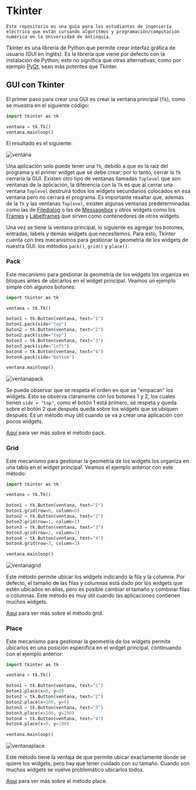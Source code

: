 # Tkinter
```{admonition} Departamento de Ingeniería Eléctrica - Facultad de Ingeniería - Universidad de Antioquia
Este repositorio es una guía para los estudiantes de ingeniería eléctrica que están cursando algoritmos y programación/computación numérica en la Universidad de Antioquia.
```

Tkinter es una librería de Python que permite crear interfaz gráfica de usuario (GUI en inglés). Es la librería que viene por defecto con la instalación de Python; esto no significa que otras alternativas, como por ejemplo [PyQt](https://github.com/juan-suarezp/PythonPyQtTutorial), sean más potentes que Tkinter.

## GUI con Tkinter
El primer paso para crear una GUI es crear la ventana principal (`Tk`), como se muestra en el siguiente código:

```python
import tkinter as tk

ventana = tk.Tk()
ventana.mainloop()
```

El resultado es el siguiente:

![ventana](https://user-images.githubusercontent.com/58320351/128613754-7121acb1-4fa8-4d74-a703-561d961e0652.png)

Una aplicación solo puede tener una `Tk`, debido a que es la raiz del programa y el primer widget que se debe crear; por lo tanto, cerrar la `Tk` cerraría la GUI. Existen otro tipo de ventanas llamadas `Toplevel` que son ventanas de la aplicación, la diferencia con la `Tk` es que al cerrar una ventana `Toplevel` destruirá todos los widgets secundarios colocados en esa ventana pero no cerrará el programa. Es importante resaltar que, además de la `Tk` y las ventanas `Toplevel`, existen algunas ventanas predeterminadas como las de [Filedialog](https://juan-suarezp.github.io/Tk/content/filedialog.html) o las de [Messagebox](https://juan-suarezp.github.io/Tk/content/messagebox.html) y otros widgets como los [Frames](https://juan-suarezp.github.io/Tk/content/frame.html) y [Labelframes](https://juan-suarezp.github.io/Tk/content/labelframe.html) que sirven como contenedores de otros widgets.

Una vez se tiene la ventana principal, lo siguiente es agregar los botones, entradas, labels y demás widgets que necesitemos. Para esto, Tkinter cuenta con tres mecanismos para gestionar la geometría de los widgets de nuestra GUI: los métodos `pack()`, `grid()` y `place()`.

### Pack
Este mecanismo para gestionar la geometría de los widgets los organiza en bloques antes de ubicarlos en el widget principal. Veamos un ejemplo simple con algunos botones:

```python
import tkinter as tk

ventana = tk.Tk()

boton1 = tk.Button(ventana, text="1")
boton1.pack(side="top")
boton2 = tk.Button(ventana, text="2")
boton2.pack(side="top")
boton3 = tk.Button(ventana, text="3")
boton3.pack(side="left")
boton4 = tk.Button(ventana, text="4")
boton4.pack(side="bottom")

ventana.mainloop()
```
![ventanapack](https://user-images.githubusercontent.com/58320351/128613760-e41cec97-9c6c-438e-81d5-5a7886e6af01.png)


Se puede observar que se respeta el orden en que se "empacan" los widgets. Esto se observa claramente con los botones 1 y 2, los cuales tienen `side = "top"`, como el botón 1 está primero, se respeta y queda sobre el botón 2 que después queda sobre los widgets que se ubiquen después. Es un método muy útil cuando se va a crear una aplicación con pocos widgets.

[Aquí](https://www.tutorialspoint.com/python/tk_pack.htm) para ver más sobre el método pack.

### Grid
Este mecanismo para gestionar la geometría de los widgets los organiza en una tabla en el widget principal. Veamos el ejemplo anterior con este método:

```python
import tkinter as tk

ventana = tk.Tk()

boton1 = tk.Button(ventana, text="1")
boton1.grid(row=0, column=0)
boton2 = tk.Button(ventana, text="2")
boton2.grid(row=1, column=1)
boton3 = tk.Button(ventana, text="3")
boton3.grid(row=2, column=2)
boton4 = tk.Button(ventana, text="4")
boton4.grid(row=3, column=3)

ventana.mainloop()
```
![ventanagrid](https://user-images.githubusercontent.com/58320351/128613762-43fd36e9-fc90-4b16-92e2-1537ae146f05.png)

Este método permite ubicar los widgets indicando la fila y la columna. Por defecto, el tamaño de las filas y columnas está dado por los widgets que estén ubicados en ellas, pero es posible cambiar el tamaño y combinar filas o columnas. Este método es muy útil cuando las aplicaciones contienen muchos widgets.

[Aquí](https://www.tutorialspoint.com/python/tk_grid.htm) para ver más sobre el método grid.

### Place
Este mecanismo para gestionar la geometría de los widgets permite ubicarlos en una posición específica en el widget principal. continuando con el ejemplo anterior:

```python
import tkinter as tk

ventana = tk.Tk()

boton1 = tk.Button(ventana, text="1")
boton1.place(x=0, y=0)
boton2 = tk.Button(ventana, text="2")
boton2.place(x=100, y=0)
boton3 = tk.Button(ventana, text="3")
boton3.place(x=100, y=100)
boton4 = tk.Button(ventana, text="4")
boton4.place(x=0, y=100)

ventana.mainloop()
```
![ventanaplace](https://user-images.githubusercontent.com/58320351/128613764-209a56e3-cf08-4292-b955-f96c99c6ae66.png)

Este método tiene la ventaja de que permite ubicar exactamente donde se quiere los widgets, pero hay que tener cuidado con su tamaño. Cuando son muchos widgets se vuelve problemático ubicarlos todos.

[Aquí](https://www.tutorialspoint.com/python/tk_place.htm) para ver más sobre el método place.
